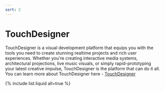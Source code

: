 ```yaml
---
sort: 2
---
```


# TouchDesigner

TouchDesigner is a visual development platform that equips you with the tools you need to create stunning realtime projects and rich user experiences. Whether you're creating interactive media systems, architectural projections, live music visuals, or simply rapid-prototyping your latest creative impulse, TouchDesigner is the platform that can do it all. You can learn more about TouchDesigner here - [TouchDesigner](https://derivative.ca/)

{% include list.liquid all=true %}
